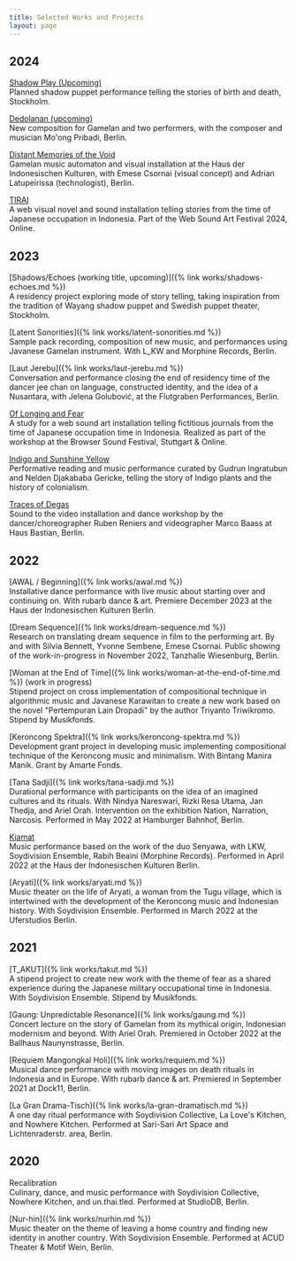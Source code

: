 ```yaml
---
title: Selected Works and Projects
layout: page
---
```


## 2024

[Shadow Play (Upcoming)]()<br>
Planned shadow puppet performance telling the stories of birth and death, Stockholm.

[Dedolanan (upcoming)]()<br>
New composition for Gamelan and two performers, with the composer and musician Mo'ong Pribadi, Berlin.

[Distant Memories of the Void]()<br>
Gamelan music automaton and visual installation at the Haus der Indonesischen Kulturen, with Emese Csornai (visual concept) and Adrian Latupeirissa (technologist), Berlin.

[TIRAI]()<br>
A web visual novel and sound installation telling stories from the time of Japanese occupation in Indonesia. Part of the Web Sound Art Festival 2024, Online.

## 2023

[Shadows/Echoes (working title, upcoming)]({% link works/shadows-echoes.md %})<br>
A residency project exploring mode of story telling, taking inspiration from the tradition of Wayang shadow puppet and Swedish puppet theater, Stockholm. 

[Latent Sonorities]({% link works/latent-sonorities.md %})<br>
Sample pack recording, composition of new music, and performances using
Javanese Gamelan instrument.
With L_KW and Morphine Records, Berlin.

[Laut Jerebu]({% link works/laut-jerebu.md %})<br>
Conversation and performance closing the end of residency time of the dancer jee chan on language, constructed identity, and the idea of a Nusantara, with Jelena Golubović, at the Flutgraben Performances, Berlin.

[Of Longing and Fear]()<br>
A study for a web sound art installation telling fictitious journals from the time of Japanese occupation time in Indonesia. Realized as part of the workshop at the Browser Sound Festival, Stuttgart & Online.

[Indigo and Sunshine Yellow]()<br>
Performative reading and music performance curated by Gudrun Ingratubun and Nelden Djakababa Gericke, telling the story of Indigo plants and the history of colonialism.

[Traces of Degas]()<br>
Sound to the video installation and dance workshop by the dancer/choreographer Ruben Reniers and videographer Marco Baass at Haus Bastian, Berlin.

## 2022

[AWAL / Beginning]({% link works/awal.md %})<br>
Installative dance performance with live music about starting over and continuing on.
With rubarb dance & art.
Premiere December 2023 at the Haus der Indonesischen Kulturen Berlin.

[Dream Sequence]({% link works/dream-sequence.md %})<br>
Research on translating dream sequence in film to the performing art.
By and with Silvia Bennett, Yvonne Sembene, Emese Csornai.
Public showing of the work-in-progress in November 2022, Tanzhalle Wiesenburg, Berlin.

[Woman at the End of Time]({% link works/woman-at-the-end-of-time.md %}) (work in progress)<br>
Stipend project on cross implementation of compositional technique in algorithmic music and Javanese Karawitan to create a new work based on the novel "Pertempuran Lain Dropadi" by the author Triyanto Triwikromo.
Stipend by Musikfonds.

[Keroncong Spektra]({% link works/keroncong-spektra.md %})<br>
Development grant project in developing music implementing compositional technique of the Keroncong music and minimalism.
With Bintang Manira Manik. Grant by Amarte Fonds.

[Tana Sadji]({% link works/tana-sadji.md %})<br>
Durational performance with participants on the idea of an imagined cultures and its rituals.
With Nindya Nareswari, Rizki Resa Utama, Jan Thedja, and Ariel Orah.
Intervention on the exhibition Nation, Narration, Narcosis. Performed in May 2022 at Hamburger Bahnhof, Berlin.

[Kiamat]()<br>
Music performance based on the work of the duo Senyawa, with LKW, Soydivision Ensemble, Rabih Beaini (Morphine Records).
Performed in April 2022 at the Haus der Indonesischen Kulturen Berlin.

[Aryati]({% link works/aryati.md %})<br>
Music theater on the life of Aryati, a woman from the Tugu village, which is intertwined with the development of the Keroncong music and Indonesian history.
With Soydivision Ensemble.
Performed in March 2022 at the Uferstudios Berlin.

## 2021

[T_AKUT]({% link works/takut.md %})<br>
A stipend project to create new work with the theme of fear as a shared experience during the Japanese military occupational time in Indonesia.
With Soydivision Ensemble.
Stipend by Musikfonds.

[Gaung: Unpredictable Resonance]({% link works/gaung.md %})<br>
Concert lecture on the story of Gamelan from its mythical origin, Indonesian modernism and beyond.
With Ariel Orah.
Premiered in October 2022 at the Ballhaus Naunynstrasse, Berlin.

[Requiem Mangongkal Holi]({% link works/requiem.md %})<br>
Musical dance performance with moving images on death rituals in Indonesia and in Europe.
With rubarb dance & art.
Premiered in September 2021 at Dock11, Berlin.

[La Gran Drama-Tisch]({% link works/la-gran-dramatisch.md %})<br>
A one day ritual performance with Soydivision Collective, La Love's Kitchen, and Nowhere Kitchen.
Performed at Sari-Sari Art Space and Lichtenraderstr. area, Berlin.

## 2020

Recalibration<br>
Culinary, dance, and music performance with Soydivision Collective, Nowhere Kitchen, and un.thai.tled.
Performed at StudioDB, Berlin.

[Nur-hin]({% link works/nurhin.md %})<br>
Music theater on the theme of leaving a home country and finding new identity in another country.
With Soydivision Ensemble.
Performed at ACUD Theater & Motif Wein, Berlin.

